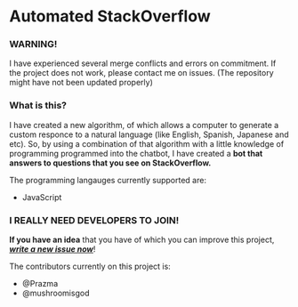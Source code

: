 # Automated StackOverflow
### WARNING!
I have experienced several merge conflicts and errors on commitment. If the project does not work, please contact me on issues. (The repository might have not been updated properly)

### What is this?
I have created a new algorithm, of which allows a computer to generate a custom responce to a natural language (like English, Spanish, Japanese and etc). So, by using a combination of that algorithm with a little knowledge of programming programmed into the chatbot, I have created a **bot that answers to questions that you see on StackOverflow.**

The programming langauges currently supported are:
* JavaScript

### I REALLY NEED DEVELOPERS TO JOIN!
**If you have an idea** that you have of which you can improve this project, _**[write a new issue now](https://github.com/Prazma/automatedStackOverflow/issues)**_! 

The contributors currently on this project is:
* @Prazma
* @mushroomisgod
